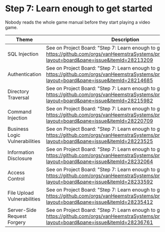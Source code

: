 # Step 7: Learn enough to get started

Nobody reads the whole game manual before they start playing a video game.

| Theme | Description |
| --- | --- |
| SQL Injection | See on Project Board: "Step 7: Learn enough to get started" at https://github.com/orgs/vanHeemstraSystems/projects/18/views/1?layout=board&pane=issue&itemId=28213209 |
| Authentication| See on Project Board: "Step 7: Learn enough to get started" at https://github.com/orgs/vanHeemstraSystems/projects/19/views/1?layout=board&pane=issue&itemId=28214685 |
| Directory Traversal | See on Project Board: "Step 7: Learn enough to get started" at https://github.com/orgs/vanHeemstraSystems/projects/20/views/1?layout=board&pane=issue&itemId=28215982 |
| Command Injection | See on Project Board: "Step 7: Learn enough to get started" at https://github.com/orgs/vanHeemstraSystems/projects/21/views/1?layout=board&pane=issue&itemId=28220709 |
| Business Logic Vulnerabilities | See on Project Board: "Step 7: Learn enough to get started" at https://github.com/orgs/vanHeemstraSystems/projects/22/views/1?layout=board&pane=issue&itemId=28223525 |
| Information Disclosure | See on Project Board: "Step 7: Learn enough to get started" at https://github.com/orgs/vanHeemstraSystems/projects/23/views/1?layout=board&pane=issue&itemId=28232064 |
| Access Control | See on Project Board: "Step 7: Learn enough to get started" at https://github.com/orgs/vanHeemstraSystems/projects/24/views/1?layout=board&pane=issue&itemId=28233592 |
| File Upload Vulnerabilities | See on Project Board: "Step 7: Learn enough to get started" at https://github.com/orgs/vanHeemstraSystems/projects/25/views/1?layout=board&pane=issue&itemId=28235412 |
| Server-Side Request Forgery | See on Project Board: "Step 7: Learn enough to get started" at https://github.com/orgs/vanHeemstraSystems/projects/26/views/1?layout=board&pane=issue&itemId=28236761 |
